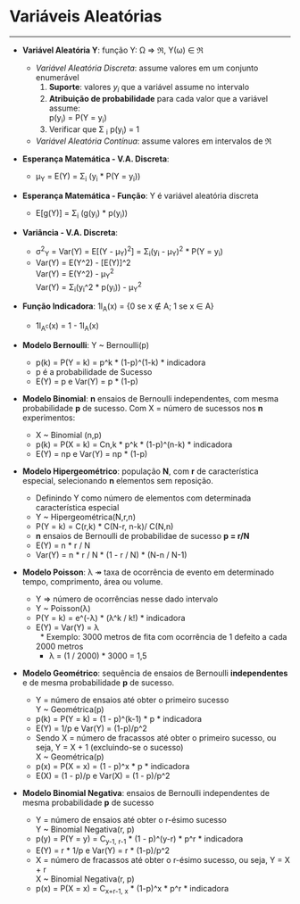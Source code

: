 # Variáveis Aleatórias
---

* **Variável Aleatória Y**: função Y: &Omega; &rArr; &real;, Y(&omega;) &isin; &real;
    * *Variável Aleatória Discreta*: assume valores em um conjunto enumerável
        1. **Suporte**: valores *y<sub>i</sub>* que a variável assume no intervalo
        2. **Atribuição de probabilidade** para cada valor que a variável assume:<br>
        p(y<sub>i</sub>) = P(Y = y<sub>i</sub>)
        3. Verificar que &Sigma; <sub>i</sub> p(y<sub>i</sub>) = 1
    * *Variável Aleatória Contínua*: assume valores em intervalos de &real;


* **Esperança Matemática - V.A. Discreta**:
    * &mu;<sub>Y</sub> = E(Y) = &Sigma;<sub>i</sub> (y<sub>i</sub> * P(Y = y<sub>i</sub>))
* **Esperança Matemática - Função**: Y é variável aleatória discreta
    * E[g(Y)] = &Sigma;<sub>i</sub> (g(y<sub>i</sub>) * p(y<sub>i</sub>))
* **Variância - V.A. Discreta**:
    * &sigma;<sup>2</sup><sub>Y</sub> = Var(Y) = E[(Y - &mu;<sub>Y</sub>)<sup>2</sup>]
    = &Sigma;<sub>i</sub>(y<sub>i</sub> - &mu;<sub>Y</sub>)<sup>2</sup> * P(Y =
    y<sub>i</sub>)
    * Var(Y) = E(Y^2) - [E(Y)]^2<br>
      Var(Y) = E(Y^2) - &mu;<sub>Y</sub><sup>2</sup><br>
      Var(Y) = &Sigma;<sub>i</sub>(y<sub>i</sub>^2 * p(y<sub>i</sub>)) - &mu;<sub>Y</sub><sup>2</sup>


* **Função Indicadora**: 1l<sub>A</sub>(x) = {0 se x &notin; A; 1 se x &isin; A}
    * 1l<sub>A<sup>c</sup></sub>(x) = 1 - 1l<sub>A</sub>(x)


* **Modelo Bernoulli**: Y ~ Bernoulli(p)
    * p(k) = P(Y = k) = p^k * (1-p)^(1-k) &ast; indicadora
    * p é a probabilidade de Sucesso
    * E(Y) = p e Var(Y) = p * (1-p)


* **Modelo Binomial**: **n** ensaios de Bernoulli independentes, com mesma
probabilidade **p** de sucesso. Com X = número de sucessos nos **n** experimentos:
    * X ~ Binomial (n,p)
    * p(k) = P(X = k) = Cn,k &ast; p^k * (1-p)^(n-k) &ast; indicadora
    * E(Y) = np e Var(Y) = np * (1-p)


* **Modelo Hipergeométrico**: população **N**, com **r** de característica especial,
selecionando **n** elementos sem reposição.
    * Definindo Y como número de elementos com determinada característica especial
    * Y ~ Hipergeométrica(N,r,n)
    * P(Y = k) = C(r,k) * C(N-r, n-k)/ C(N,n)
    * **n** ensaios de Bernoulli de probabilidae de sucesso **p = r/N**
    * E(Y) = n * r / N
    * Var(Y) = n &ast; r / N &ast; (1 - r / N) &ast; (N-n / N-1)


* **Modelo Poisson**: &lambda; &Rarr; taxa de ocorrência de evento em determinado tempo,
comprimento, área ou volume.
    * Y &rArr; número de ocorrências nesse dado intervalo
    * Y ~ Poisson(&lambda;)
    * P(Y = k) = e^(-&lambda;) &ast; (&lambda;^k / k!) &ast; indicadora
    * E(Y) = Var(Y) = &lambda;<br>
    * Exemplo: 3000 metros de fita com ocorrência de 1 defeito a cada 2000 metros
        * &lambda; = (1 / 2000) * 3000 = 1,5


* **Modelo Geométrico**: sequência de ensaios de Bernoulli **independentes** e
de mesma probabilidade **p** de sucesso.
    * Y = número de ensaios até obter o primeiro sucesso<br>
    Y ~ Geométrica(p)
    * p(k) = P(Y = k) = (1 - p)^(k-1) &ast; p &ast; indicadora
    * E(Y) = 1/p e Var(Y) = (1-p)/p^2
    * Sendo X = número de fracassos até obter o primeiro sucesso, ou seja,
    Y = X + 1 (excluindo-se o sucesso)<br>
    X ~ Geométrica(p)
    * p(x) = P(X = x) = (1 - p)^x &ast; p &ast; indicadora
    * E(X) = (1 - p)/p e Var(X) = (1 - p)/p^2


* **Modelo Binomial Negativa**: ensaios de Bernoulli independentes de mesma
probabilidade **p** de sucesso
    * Y = número de ensaios até obter o r-ésimo sucesso<br>
      Y ~ Binomial Negativa(r, p)
    * p(y) = P(Y = y) = C<sub>y-1, r-1</sub> &ast; (1 - p)^(y-r) &ast; p^r *
    indicadora
    * E(Y) = r &ast; 1/p e Var(Y) = r &ast; (1-p)/p^2
    * X = número de fracassos até obter o r-ésimo sucesso, ou seja, Y = X + r<br>
      X ~ Binomial Negativa(r, p)
    * p(x) = P(X = x) = C<sub>x+r-1, x</sub> &ast; (1-p)^x &ast; p^r * indicadora
    
